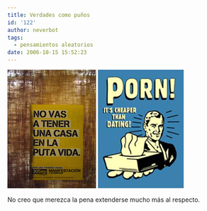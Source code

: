 ```yaml
---
title: Verdades como puños
id: '122'
author: neverbot
tags:
  - pensamientos aleatorios
date: 2006-10-15 15:52:23
---
```


[![Nunca nunca](./verdades-como-punos/novasatenerunacasa.jpg "Nunca nunca")](http://www.flickr.com/photos/glubeburne/246945590/ "Nunca nunca")  ![Mucho más barato (con eMule es gratis)](./verdades-como-punos/Porn.jpg "Mucho más barato (con eMule es gratis)")

No creo que merezca la pena extenderse mucho más al respecto.
